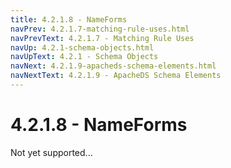 ```yaml
---
title: 4.2.1.8 - NameForms
navPrev: 4.2.1.7-matching-rule-uses.html
navPrevText: 4.2.1.7 - Matching Rule Uses
navUp: 4.2.1-schema-objects.html
navUpText: 4.2.1 - Schema Objects
navNext: 4.2.1.9-apacheds-schema-elements.html
navNextText: 4.2.1.9 - ApacheDS Schema Elements
---
```


# 4.2.1.8 - NameForms

Not yet supported...
